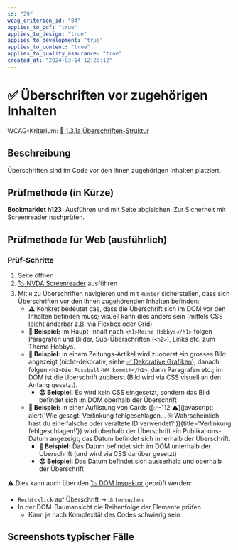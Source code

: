 ```yaml
---
id: "29"
wcag_criterion_id: "84"
applies_to_pdf: "true"
applies_to_design: "true"
applies_to_development: "true"
applies_to_content: "true"
applies_to_quality_assurance: "true"
created_at: "2024-03-14 12:26:12"
---
```


# ✅ Überschriften vor zugehörigen Inhalten

WCAG-Kriterium: [📜 1.3.1a Überschriften-Struktur](..)

## Beschreibung

Überschriften sind im Code vor den ihnen zugehörigen Inhalten platziert.

## Prüfmethode (in Kürze)

**Bookmarklet h123:** Ausführen und mit Seite abgleichen. Zur Sicherheit mit Screenreader nachprüfen.

## Prüfmethode für Web (ausführlich)

### Prüf-Schritte

1. Seite öffnen
1. [🏷️ NVDA Screenreader](/de/tags/nvda-screenreader) ausführen
1. Mit `H` zu Überschriften navigieren und mit `Runter` sicherstellen, dass sich Überschriften vor den ihnen zugehörenden Inhalten befinden:
    - ⚠️ Konkret bedeutet das, dass die Überschrift sich im DOM vor den Inhalten befinden muss; visuell kann dies anders sein (mittels CSS leicht änderbar z.B. via Flexbox oder Grid)
    - **🙂 Beispiel:** Im Haupt-Inhalt nach `<h1>Meine Hobbys</h1>` folgen Paragrafen und Bilder, Sub-Überschriften (`<h2>`), Links etc. zum Thema Hobbys.
    - **🙂 Beispiel:** In einem Zeitungs-Artikel wird zuoberst ein grosses Bild angezeigt (nicht-dekorativ, siehe [✅ Dekorative Grafiken](/de/wcag/1.1.1-nicht-text-inhalt/dekorative-grafiken)), danach folgen `<h1>Die Fussball-WM kommt!</h1>`, dann Paragrafen etc.; im DOM ist die Überschrift zuoberst (Bild wird via CSS visuell an den Anfang gesetzt).
        - **😡 Beispiel:** Es wird kein CSS eingesetzt, sondern das Bild befindet sich im DOM oberhalb der Überschrift
    - **🙂 Beispiel:** In einer Auflistung von Cards ([✅-112 ⚠️](javascript: alert('Wie gesagt: Verlinkung fehlgeschlagen... 🙄 Wahrscheinlich hast du eine falsche oder veraltete ID verwendet?')){title='Verlinkung fehlgeschlagen!'}) wird oberhalb der Überschrift ein Publikations-Datum angezeigt; das Datum befindet sich innerhalb der Überschrift.
        - **🙂 Beispiel:** Das Datum befindet sich im DOM unterhalb der Überschrift (und wird via CSS darüber gesetzt)
        - **😡 Beispiel:** Das Datum befindet sich ausserhalb und oberhalb der Überschrift

⚠️ Dies kann auch über den [🏷️ DOM Inspektor](/de/tags/dom-inspektor) geprüft werden:

- `Rechtsklick` auf Überschrift → `Untersuchen`
- In der DOM-Baumansicht die Reihenfolge der Elemente prüfen
    - Kann je nach Komplexität des Codes schwierig sein

## Screenshots typischer Fälle

